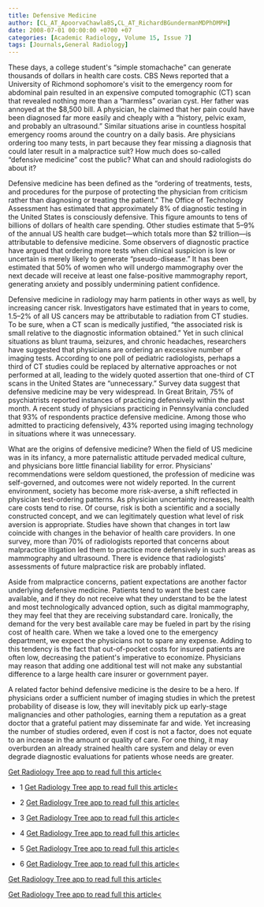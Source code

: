 ```yaml
---
title: Defensive Medicine
author: [CL_AT_ApoorvaChawlaBS,CL_AT_RichardBGundermanMDPhDMPH]
date: 2008-07-01 00:00:00 +0700 +07
categories: [Academic Radiology, Volume 15, Issue 7]
tags: [Journals,General Radiology]
---
```

These days, a college student's “simple stomachache” can generate thousands of dollars in health care costs. CBS News reported that a University of Richmond sophomore's visit to the emergency room for abdominal pain resulted in an expensive computed tomographic (CT) scan that revealed nothing more than a “harmless” ovarian cyst. Her father was annoyed at the $8,500 bill. A physician, he claimed that her pain could have been diagnosed far more easily and cheaply with a “history, pelvic exam, and probably an ultrasound.” Similar situations arise in countless hospital emergency rooms around the country on a daily basis. Are physicians ordering too many tests, in part because they fear missing a diagnosis that could later result in a malpractice suit? How much does so-called “defensive medicine” cost the public? What can and should radiologists do about it?

Defensive medicine has been defined as the “ordering of treatments, tests, and procedures for the purpose of protecting the physician from criticism rather than diagnosing or treating the patient.” The Office of Technology Assessment has estimated that approximately 8% of diagnostic testing in the United States is consciously defensive. This figure amounts to tens of billions of dollars of health care spending. Other studies estimate that 5–9% of the annual US health care budget—which totals more than $2 trillion—is attributable to defensive medicine. Some observers of diagnostic practice have argued that ordering more tests when clinical suspicion is low or uncertain is merely likely to generate “pseudo-disease.” It has been estimated that 50% of women who will undergo mammography over the next decade will receive at least one false-positive mammography report, generating anxiety and possibly undermining patient confidence.

Defensive medicine in radiology may harm patients in other ways as well, by increasing cancer risk. Investigators have estimated that in years to come, 1.5–2% of all US cancers may be attributable to radiation from CT studies. To be sure, when a CT scan is medically justified, “the associated risk is small relative to the diagnostic information obtained.” Yet in such clinical situations as blunt trauma, seizures, and chronic headaches, researchers have suggested that physicians are ordering an excessive number of imaging tests. According to one poll of pediatric radiologists, perhaps a third of CT studies could be replaced by alternative approaches or not performed at all, leading to the widely quoted assertion that one-third of CT scans in the United States are “unnecessary.” Survey data suggest that defensive medicine may be very widespread. In Great Britain, 75% of psychiatrists reported instances of practicing defensively within the past month. A recent study of physicians practicing in Pennsylvania concluded that 93% of respondents practice defensive medicine. Among those who admitted to practicing defensively, 43% reported using imaging technology in situations where it was unnecessary.

What are the origins of defensive medicine? When the field of US medicine was in its infancy, a more paternalistic attitude pervaded medical culture, and physicians bore little financial liability for error. Physicians' recommendations were seldom questioned, the profession of medicine was self-governed, and outcomes were not widely reported. In the current environment, society has become more risk-averse, a shift reflected in physician test-ordering patterns. As physician uncertainty increases, health care costs tend to rise. Of course, risk is both a scientific and a socially constructed concept, and we can legitimately question what level of risk aversion is appropriate. Studies have shown that changes in tort law coincide with changes in the behavior of health care providers. In one survey, more than 70% of radiologists reported that concerns about malpractice litigation led them to practice more defensively in such areas as mammography and ultrasound. There is evidence that radiologists' assessments of future malpractice risk are probably inflated.

Aside from malpractice concerns, patient expectations are another factor underlying defensive medicine. Patients tend to want the best care available, and if they do not receive what they understand to be the latest and most technologically advanced option, such as digital mammography, they may feel that they are receiving substandard care. Ironically, the demand for the very best available care may be fueled in part by the rising cost of health care. When we take a loved one to the emergency department, we expect the physicians not to spare any expense. Adding to this tendency is the fact that out-of-pocket costs for insured patients are often low, decreasing the patient's imperative to economize. Physicians may reason that adding one additional test will not make any substantial difference to a large health care insurer or government payer.

A related factor behind defensive medicine is the desire to be a hero. If physicians order a sufficient number of imaging studies in which the pretest probability of disease is low, they will inevitably pick up early-stage malignancies and other pathologies, earning them a reputation as a great doctor that a grateful patient may disseminate far and wide. Yet increasing the number of studies ordered, even if cost is not a factor, does not equate to an increase in the amount or quality of care. For one thing, it may overburden an already strained health care system and delay or even degrade diagnostic evaluations for patients whose needs are greater.

[Get Radiology Tree app to read full this article<](https://clinicalpub.com/app)

- 1
[Get Radiology Tree app to read full this article<](https://clinicalpub.com/app)

- 2
[Get Radiology Tree app to read full this article<](https://clinicalpub.com/app)

- 3
[Get Radiology Tree app to read full this article<](https://clinicalpub.com/app)

- 4
[Get Radiology Tree app to read full this article<](https://clinicalpub.com/app)

- 5
[Get Radiology Tree app to read full this article<](https://clinicalpub.com/app)

- 6
[Get Radiology Tree app to read full this article<](https://clinicalpub.com/app)


[Get Radiology Tree app to read full this article<](https://clinicalpub.com/app)

[Get Radiology Tree app to read full this article<](https://clinicalpub.com/app)